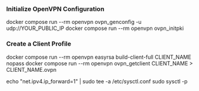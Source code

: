 ### Initialize OpenVPN Configuration
docker compose run --rm openvpn ovpn_genconfig -u udp://YOUR_PUBLIC_IP
docker compose run --rm openvpn ovpn_initpki

### Create a Client Profile
docker compose run --rm openvpn easyrsa build-client-full CLIENT_NAME nopass
docker compose run --rm openvpn ovpn_getclient CLIENT_NAME > CLIENT_NAME.ovpn

echo "net.ipv4.ip_forward=1" | sudo tee -a /etc/sysctl.conf
sudo sysctl -p
<!-- 
### Iptables to access NAT
sudo iptables -t nat -A POSTROUTING -s 192.168.255.0/24 -d 192.168.100.0/24 -j MASQUERADE
sudo iptables -A FORWARD -s 192.168.255.0/24 -d 192.168.100.0/24 -j ACCEPT
sudo iptables -A FORWARD -s 192.168.100.0/24 -d 192.168.255.0/24 -j ACCEPT -->
